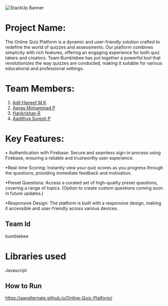 ![StackUp Banner](https://tinkerhub.frappe.cloud/files/stackup%20banner.jpeg)
# Project Name:
The Online Quiz Platform is a dynamic and user-friendly solution crafted to redefine the world of quizzes and assessments. Our platform combines simplicity with rich features, offering an engaging experience for both quiz takers and creators. Team Bumblebee has put together a powerful tool that revolutionizes the way quizzes are conducted, making it suitable for various educational and professional settings.

# Team Members:
1. [Adil Haneef M K](https://github.com/A0D1I2L3)
2. [Aayas Mohammad P](https://github.com/aayalternate)
3. [Harikrishan R](https://github.com/Pixelrick420)
4. [Aadithya Suresh P](https://github.com/Aadi-2k4)

# Key Features:
• Authentication with Firebase:
    Secure and seamless sign-in process using Firebase, ensuring a reliable and trustworthy user experience.

•Real-time Scoring:
    Instantly view your quiz scores as you progress through the questions, providing immediate feedback and motivation.

•Preset Questions:
    Access a curated set of high-quality preset questions, covering a range of topics. (Option to create custom questions coming soon in future updates.)

•Responsive Design:
    The platform is built with a responsive design, making it accessible and user-friendly across various devices.

## Team Id
bumblebee

# Libraries used
Javascript

## How to Run
https://aayalternate.github.io/Online-Quiz-Platform/